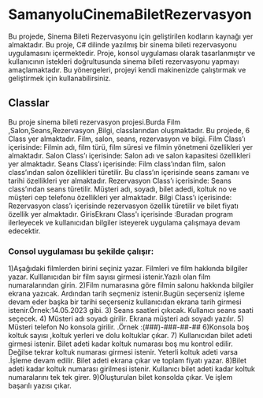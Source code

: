 # SamanyoluCinemaBiletRezervasyon
Bu projede, Sinema Bileti Rezervasyonu için geliştirilen kodların kaynağı yer almaktadır. Bu proje, C# dilinde yazılmış bir sinema bileti rezervasyonu uygulamasını içermektedir. Proje, konsol uygulaması olarak tasarlanmıştır ve kullanıcının istekleri doğrultusunda sinema bileti rezervasyonu yapmayı amaçlamaktadır.
Bu yönergeleri, projeyi kendi makinenizde çalıştırmak ve geliştirmek için kullanabilirsiniz.

## Classlar
Bu proje sinema bileti rezervasyon projesi.Burda Film ,Salon,Seans,Rezervasyon  ,Bilgi, classlarından oluşmaktadır.
Bu projede, 6 Class yer almaktadır. Film, salon, seans, rezervasyon ve bilgi.
Film Class’ı içerisinde: Filmin adı, film türü, film süresi ve filmin yönetmeni özellikleri yer almaktadır.
Salon Class’ı içerisinde: Salon adı ve salon kapasitesi özellikleri yer almaktadır.
Seans Class’ı içerisinde: Film class’ından film, salon class’ından salon özellikleri türetilir. Bu class’ın içerisinde seans zamanı ve tarihi özellikleri yer almaktadır.
Rezervasyon Class’ı içerisinde: Seans class’ından seans türetilir. Müşteri adı, soyadı, bilet adedi, koltuk no ve müşteri cep telefonu özellikleri yer almaktadır.
Bilgi Class’ı içerisinde: Rezervasyon class’ı içerisinde rezervasyon özellik türetilir ve bilet fiyatı özellik yer almaktadır.
GirisEkranı Class'ı içerisinde :Buradan program ilerleyecek ve kullanıcıdan bilgiler isteyerek uygulama çalışmaya devam edecektir.

### Consol uygulaması bu şekilde çalışır:
1)Aşağıdaki filmlerden birini seçiniz yazar. Filmleri ve film hakkında bilgiler yazar. Kulllanıcıdan bir film sayısı girmesi istenir.Yazılı olan film numaralarından girin.
2)Film numarasına göre filmin salonu hakkında bilgiler ekrana yazıcak. Ardından tarih seçmeniz istenir.Bugün seçerseniz işleme devam eder başka bir tarihi seçerseniz kullanıcıdan ekrana tarih girmesi istenir.Örnek:14.05.2023 gibi.
3) Seans saatleri çıkıcak. Kullanıcı seans saati seçecek. 
4) Müsteri adı soyadı girilir. Ekrana müşteri adı soyadı yazılır.
5) Müsteri telefon No konsola girilir. .Örnek :(###)-###-##-##
6)Konsola boş koltuk sayısı ,koltuk yerleri ve dolu koltuklar çıkar.
7) Kullanıcıdan bilet adeti girmesi istenir. Bilet adeti kadar koltuk numarası boş mu kontrol edilir. Değilse tekrar koltuk numarası girmesi istenir. Yeterli koltuk adeti varsa .İşleme devam edilir. Bilet adeti ekrana çıkar ve toplam  fiyatı yazar.
8)Bilet adeti kadar koltuk numarası girilmesi istenir. Kullanıcı bilet adeti kadar koltuk numaralarını tek tek girer.
9)Oluşturulan bilet konsolda çıkar. Ve işlem başarılı yazısı çıkar.
